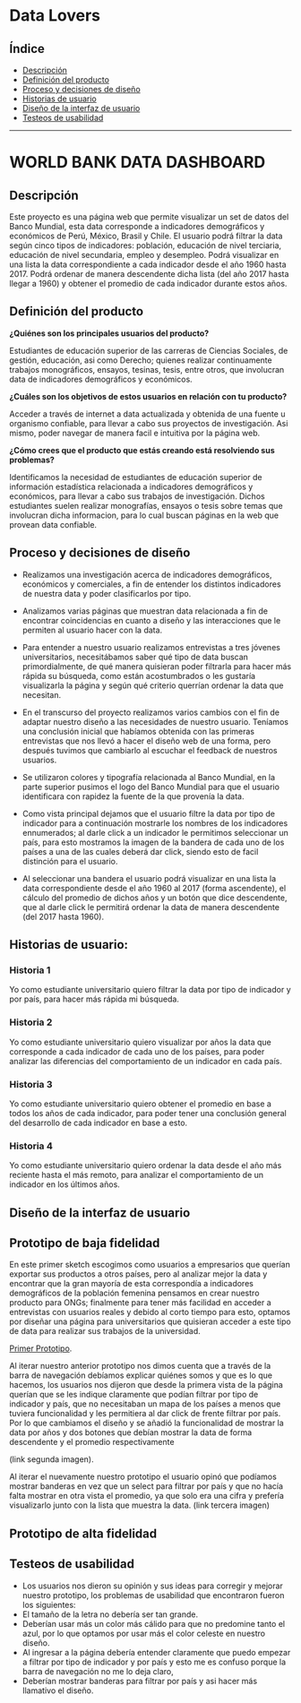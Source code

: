 # Data Lovers

## Índice

* [Descripción](#descripción)
* [Definición del producto](#definición-del-producto)
* [Proceso y decisiones de  diseño ](#proceso-y-decisiones-de-diseño)
* [Historias de usuario](#historias-de-usuario)
* [Diseño de la interfaz de usuario](#diseño-de-la-interfaz-de-usuario)
* [Testeos de usabilidad](#testeos-de-usabilidad)

***

# WORLD BANK DATA DASHBOARD

## Descripción 

Este proyecto es una página web que permite visualizar un set de datos del Banco Mundial, esta data corresponde a  indicadores demográficos y económicos de Perú, México, Brasil y Chile.
El  usuario podrá filtrar la data según cinco tipos de indicadores: población, educación de nivel terciaria, educación de nivel secundaria, empleo y desempleo. Podrá visualizar en una lista la data correspondiente a cada indicador desde el año 1960 hasta 2017. Podrá ordenar de manera descendente dicha lista (del año 2017 hasta llegar a 1960) y obtener el promedio de cada indicador durante estos años.

## Definición del producto

**¿Quiénes son los principales usuarios del producto?**

Estudiantes  de educación superior de las carreras de Ciencias Sociales, de gestión, educación, asi como Derecho; quienes realizar continuamente trabajos monográficos, ensayos, tesinas, tesis, entre otros, que involucran data de indicadores demográficos y económicos.

**¿Cuáles son los objetivos de estos usuarios en relación con tu producto?**

Acceder a través de internet a data actualizada y obtenida de una fuente u organismo confiable, para llevar a cabo sus proyectos de investigación. Asi mismo, poder navegar de manera facil e intuitiva por la página web.

**¿Cómo crees que el producto que estás creando está resolviendo sus problemas?**

Identificamos la necesidad de estudiantes de educación superior de información estadística relacionada a indicadores demográficos y económicos, para llevar a cabo sus trabajos de investigación. Dichos estudiantes suelen realizar monografías, ensayos o tesis  sobre temas que involucran dicha informacion, para lo cual buscan páginas en la web  que provean data confiable.

## Proceso y decisiones de  diseño 

+ Realizamos una investigación acerca de indicadores demográficos, económicos y comerciales, a fin de entender los distintos indicadores de nuestra data y poder clasificarlos por tipo.

+ Analizamos varias páginas que muestran data relacionada a fin de encontrar coincidencias en cuanto a diseño y las interacciones que le permiten al usuario hacer con la data.
+ Para entender a  nuestro usuario realizamos entrevistas a tres jóvenes universitarios, necesitábamos saber qué tipo de data buscan primordialmente, de qué manera quisieran poder filtrarla para hacer más rápida su búsqueda, como están acostumbrados o les gustaría visualizarla la página y según qué criterio querrían ordenar la data que necesitan.
+ En el transcurso del proyecto realizamos varios cambios con el fin de adaptar nuestro diseño a las necesidades de nuestro usuario. Teníamos una conclusión inicial que habíamos obtenida con las primeras entrevistas que nos llevó a hacer el diseño web de una forma, pero después tuvimos que cambiarlo al escuchar el feedback de nuestros usuarios. 
+ Se utilizaron colores y tipografía relacionada al Banco Mundial, en la parte superior pusimos el logo del Banco Mundial para que el usuario identificara con rapidez la fuente de la que provenía la data. 
+ Como vista principal dejamos que el usuario filtre la data por tipo de indicador para a continuación mostrarle los nombres de los indicadores ennumerados; al darle click a un indicador le permitimos seleccionar un país, para esto mostramos la imagen de la bandera de cada uno de los países a una de las  cuales deberá dar click, siendo esto de facil distinción para el usuario.
+ Al seleccionar una bandera el usuario podrá visualizar en una lista la data correspondiente desde el año 1960 al 2017 (forma ascendente), el cálculo del promedio de dichos años y un botón que dice descendente, que al darle click le permitirá ordenar la data de manera descendente (del 2017 hasta 1960).

## Historias de usuario:

### Historia 1
Yo como estudiante universitario quiero filtrar la data por tipo de indicador y por país, para hacer más rápida mi búsqueda.

### Historia 2
Yo como estudiante universitario quiero visualizar por años la data que corresponde a cada indicador de cada uno de los países, para poder analizar las diferencias del comportamiento de un indicador en cada país. 

### Historia 3
Yo como estudiante universitario quiero obtener el promedio en base a todos los años de cada indicador, para poder tener una conclusión general del desarrollo de cada indicador en base a esto.

### Historia 4
Yo como estudiante universitario quiero ordenar la data desde el año más reciente hasta el más remoto, para analizar el comportamiento de un indicador en los últimos años.

## Diseño de la interfaz de usuario

## Prototipo de baja fidelidad

En este primer sketch escogimos como usuarios a empresarios que querían exportar sus productos a otros países, pero al analizar mejor la data y encontrar que la gran mayoría de esta correspondía a indicadores  demográficos de la población femenina pensamos en crear nuestro producto para ONGs; finalmente para tener más facilidad en acceder a entrevistas con usuarios reales y debido al corto tiempo para esto, optamos por diseñar una página para universitarios que quisieran acceder a este tipo de data para realizar sus trabajos de la universidad.

[Primer Prototipo](https://user-images.githubusercontent.com/45099610/50743295-070cb600-11e4-11e9-8cce-9e5f4c6728f3.jpg).

Al iterar nuestro anterior prototipo nos dimos cuenta que a través de la barra de navegación debíamos explicar quiénes somos y que es lo que hacemos, los usuarios nos dijeron que desde la primera vista de la página querían que se les indique claramente que podían filtrar por tipo de indicador y país, que no necesitaban un mapa de los países a menos que tuviera funcionalidad y les permitiera al dar click de frente filtrar por país. Por lo que cambiamos el diseño y se añadió la funcionalidad de mostrar la data por años y dos botones que debían mostrar la data de forma descendente y el promedio  respectivamente

(link segunda imagen).

Al iterar el nuevamente nuestro prototipo el usuario opinó que podíamos mostrar banderas en vez que un select para filtrar por país y que no hacía falta mostrar en otra vista el promedio, ya que solo era una cifra y prefería visualizarlo junto con la lista que muestra la data.
(link tercera imagen)

## Prototipo de alta fidelidad

## Testeos de usabilidad
+ Los usuarios nos dieron su opinión y sus ideas para corregir y mejorar nuestro prototipo, los problemas de usabilidad que encontraron fueron los siguientes:
+ El tamaño de la letra no debería ser tan grande.
+ Deberían usar más un color más cálido para que no predomine tanto el azul, por lo que optamos por usar más el color celeste en nuestro diseño.
+ Al ingresar a la página debería entender claramente que puedo empezar a filtrar por tipo de indicador y por país y esto me es confuso porque la barra de navegación no me lo deja claro,
+ Deberían mostrar banderas para filtrar por país y asi hacer más llamativo el diseño.